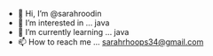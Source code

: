 - 👋 Hi, I’m @sarahroodin
- 👀 I’m interested in ...
java
- 🌱 I’m currently learning ...
java
- 📫 How to reach me ...
sarahrhoops34@gmail.com
